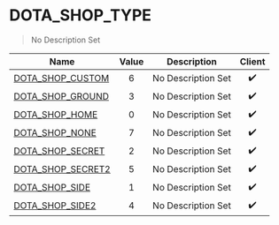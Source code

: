 # DOTA_SHOP_TYPE
> No Description Set

Name|Value|Description|Client
--|:--:|--|:--:
[DOTA_SHOP_CUSTOM](DOTA_SHOP_CUSTOM)|6|No Description Set|✔️
[DOTA_SHOP_GROUND](DOTA_SHOP_GROUND)|3|No Description Set|✔️
[DOTA_SHOP_HOME](DOTA_SHOP_HOME)|0|No Description Set|✔️
[DOTA_SHOP_NONE](DOTA_SHOP_NONE)|7|No Description Set|✔️
[DOTA_SHOP_SECRET](DOTA_SHOP_SECRET)|2|No Description Set|✔️
[DOTA_SHOP_SECRET2](DOTA_SHOP_SECRET2)|5|No Description Set|✔️
[DOTA_SHOP_SIDE](DOTA_SHOP_SIDE)|1|No Description Set|✔️
[DOTA_SHOP_SIDE2](DOTA_SHOP_SIDE2)|4|No Description Set|✔️
